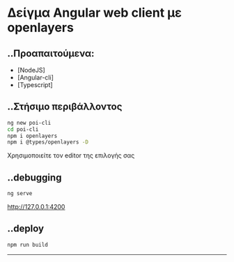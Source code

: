 
# Δείγμα Angular web client με openlayers

## ..Προαπαιτούμενα:
* [NodeJS]
* [Angular-cli]
* [Typescript]

## ..Στήσιμο περιβάλλοντος

```bash
ng new poi-cli
cd poi-cli
npm i openlayers
npm i @types/openlayers -D
```
Χρησιμοποιείτε τον editor της επιλογής σας

## ..debugging

```bash
ng serve
```
 http://127.0.0.1:4200


## ..deploy

```bash
npm run build
```

----